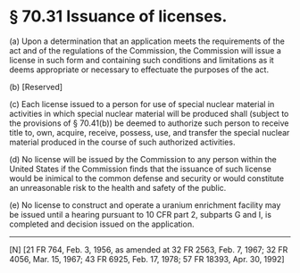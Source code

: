 # § 70.31   Issuance of licenses.

(a) Upon a determination that an application meets the requirements of the act and of the regulations of the Commission, the Commission will issue a license in such form and containing such conditions and limitations as it deems appropriate or necessary to effectuate the purposes of the act. 


(b) [Reserved] 


(c) Each license issued to a person for use of special nuclear material in activities in which special nuclear material will be produced shall (subject to the provisions of § 70.41(b)) be deemed to authorize such person to receive title to, own, acquire, receive, possess, use, and transfer the special nuclear material produced in the course of such authorized activities. 


(d) No license will be issued by the Commission to any person within the United States if the Commission finds that the issuance of such license would be inimical to the common defense and security or would constitute an unreasonable risk to the health and safety of the public. 


(e) No license to construct and operate a uranium enrichment facility may be issued until a hearing pursuant to 10 CFR part 2, subparts G and I, is completed and decision issued on the application.



---

[N] [21 FR 764, Feb. 3, 1956, as amended at 32 FR 2563, Feb. 7, 1967; 32 FR 4056, Mar. 15, 1967; 43 FR 6925, Feb. 17, 1978; 57 FR 18393, Apr. 30, 1992] 




